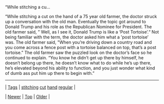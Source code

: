 <!--
title: &ldquo;While stitching a cut on the hand of a 75 year old farmer, the doctor struck up a conversation with the old man. Eventually the topic got around to Donald Trump and his role as the Republican Nominee for President. The old farmer said, &rdquo; Well, as I see it, Donald Trump is like a &lsquo;Post Tortoise&rsquo;.&ldquo; Not being familiar with the term, the doctor asked him what a &apos;post tortoise&rsquo; was. The old farmer said, &quot;When you&rsquo;re driving down a country road and you come across a fence post with a tortoise balanced on top, that&rsquo;s a post tortoise.&rdquo; The old farmer saw the puzzled look on the doctor&rsquo;s face so he continued to explain. &ldquo;You know he didn&rsquo;t get up there by himself, he doesn&rsquo;t belong up there, he doesn&rsquo;t know what to do while he&rsquo;s up there, he&rsquo;s elevated beyond his ability to function, and you just wonder what kind of dumb ass put him up there to begin with.&rdquo;
date: 2020-06-28T15:27:00.150Z
tags: stitching, cut, hand, regular
-->


&ldquo;While stitching a cu...

<p>&ldquo;While stitching a cut on the hand of a 75 year old farmer, the doctor struck up a conversation with the old man. Eventually the topic got around to Donald Trump and his role as the Republican Nominee for President. The old farmer said, &rdquo; Well, as I see it, Donald Trump is like a &lsquo;Post Tortoise&rsquo;.&ldquo; Not being familiar with the term, the doctor asked him what a 'post tortoise&rsquo; was. The old farmer said, &quot;When you&rsquo;re driving down a country road and you come across a fence post with a tortoise balanced on top, that&rsquo;s a post tortoise.&rdquo; The old farmer saw the puzzled look on the doctor&rsquo;s face so he continued to explain. &ldquo;You know he didn&rsquo;t get up there by himself, he doesn&rsquo;t belong up there, he doesn&rsquo;t know what to do while he&rsquo;s up there, he&rsquo;s elevated beyond his ability to function, and you just wonder what kind of dumb ass put him up there to begin with.&rdquo;</p>

<!--BOTTOM-POST-NAVIGATION-->
---

| [Tags](tags.md) | [stitching](tag-stitching.md) [cut](tag-cut.md) [hand](tag-hand.md) [regular](tag-regular.md) |

| [Newer](157478434627.md) | [Top](index.md) | [Older](157564147977.md) |